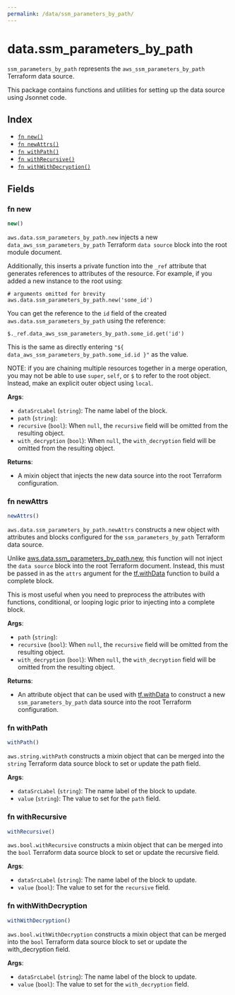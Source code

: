 ```yaml
---
permalink: /data/ssm_parameters_by_path/
---
```


# data.ssm_parameters_by_path

`ssm_parameters_by_path` represents the `aws_ssm_parameters_by_path` Terraform data source.



This package contains functions and utilities for setting up the data source using Jsonnet code.


## Index

* [`fn new()`](#fn-new)
* [`fn newAttrs()`](#fn-newattrs)
* [`fn withPath()`](#fn-withpath)
* [`fn withRecursive()`](#fn-withrecursive)
* [`fn withWithDecryption()`](#fn-withwithdecryption)

## Fields

### fn new

```ts
new()
```


`aws.data.ssm_parameters_by_path.new` injects a new `data_aws_ssm_parameters_by_path` Terraform `data source`
block into the root module document.

Additionally, this inserts a private function into the `_ref` attribute that generates references to attributes of the
resource. For example, if you added a new instance to the root using:

    # arguments omitted for brevity
    aws.data.ssm_parameters_by_path.new('some_id')

You can get the reference to the `id` field of the created `aws.data.ssm_parameters_by_path` using the reference:

    $._ref.data_aws_ssm_parameters_by_path.some_id.get('id')

This is the same as directly entering `"${ data_aws_ssm_parameters_by_path.some_id.id }"` as the value.

NOTE: if you are chaining multiple resources together in a merge operation, you may not be able to use `super`, `self`,
or `$` to refer to the root object. Instead, make an explicit outer object using `local`.

**Args**:
  - `dataSrcLabel` (`string`): The name label of the block.
  - `path` (`string`): 
  - `recursive` (`bool`):  When `null`, the `recursive` field will be omitted from the resulting object.
  - `with_decryption` (`bool`):  When `null`, the `with_decryption` field will be omitted from the resulting object.

**Returns**:
- A mixin object that injects the new data source into the root Terraform configuration.


### fn newAttrs

```ts
newAttrs()
```


`aws.data.ssm_parameters_by_path.newAttrs` constructs a new object with attributes and blocks configured for the `ssm_parameters_by_path`
Terraform data source.

Unlike [aws.data.ssm_parameters_by_path.new](#fn-ssm_parameters_by_pathnew), this function will not inject the `data source`
block into the root Terraform document. Instead, this must be passed in as the `attrs` argument for the
[tf.withData](https://github.com/tf-libsonnet/core/tree/main/docs#fn-withdata) function to build a complete block.

This is most useful when you need to preprocess the attributes with functions, conditional, or looping logic prior to
injecting into a complete block.

**Args**:
  - `path` (`string`): 
  - `recursive` (`bool`):  When `null`, the `recursive` field will be omitted from the resulting object.
  - `with_decryption` (`bool`):  When `null`, the `with_decryption` field will be omitted from the resulting object.

**Returns**:
  - An attribute object that can be used with [tf.withData](https://github.com/tf-libsonnet/core/tree/main/docs#fn-withdata) to construct a new `ssm_parameters_by_path` data source into the root Terraform configuration.


### fn withPath

```ts
withPath()
```

`aws.string.withPath` constructs a mixin object that can be merged into the `string`
Terraform data source block to set or update the path field.



**Args**:
  - `dataSrcLabel` (`string`): The name label of the block to update.
  - `value` (`string`): The value to set for the `path` field.


### fn withRecursive

```ts
withRecursive()
```

`aws.bool.withRecursive` constructs a mixin object that can be merged into the `bool`
Terraform data source block to set or update the recursive field.



**Args**:
  - `dataSrcLabel` (`string`): The name label of the block to update.
  - `value` (`bool`): The value to set for the `recursive` field.


### fn withWithDecryption

```ts
withWithDecryption()
```

`aws.bool.withWithDecryption` constructs a mixin object that can be merged into the `bool`
Terraform data source block to set or update the with_decryption field.



**Args**:
  - `dataSrcLabel` (`string`): The name label of the block to update.
  - `value` (`bool`): The value to set for the `with_decryption` field.
